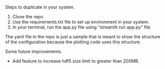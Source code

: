 Steps to duplicate in your system. 

1. Clone the repo.
2. Use the requirements.txt file to set up environment in your system. 
3. In your terminal, run the app.py file using "streamlit run app.py" file

The yaml file in the repo is just a sample that is meant to show the structure of the configuration because the plotting code uses this structure. 

Some future improvements. 
- Add feature to increase hdf5 size limit to greater than 200MB. 

